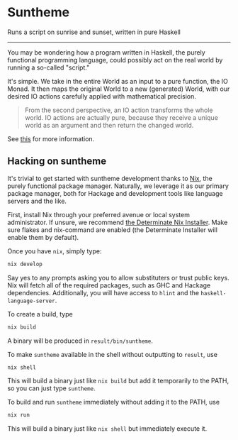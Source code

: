 # Suntheme

Runs a script on sunrise and sunset, written in pure Haskell

---

You may be wondering how a program written in Haskell, the purely functional
programming language, could possibly act on the real world by running a so-called "script."

It's simple. We take in the entire World as an input to a pure function, the IO Monad.
It then maps the original World to a new (generated) World, with our desired IO actions carefully applied with mathematical precision.

> From the second perspective, an IO action transforms the whole world. IO actions are actually pure, because they receive a unique world as an argument and then return the changed world.

See [this](https://lean-lang.org/functional_programming_in_lean/monads/io.html) for more information.

## Hacking on suntheme

It's trivial to get started with suntheme development thanks to [Nix](https://nixos.org/), the purely functional package manager.
Naturally, we leverage it as our primary package manager, both for Hackage and development tools like language servers and the like.

First, install Nix through your preferred avenue or local system administrator. If unsure, we recommend [the Determinate Nix Installer](https://github.com/DeterminateSystems/nix-installer).
Make sure flakes and nix-command are enabled (the Determinate Installer will enable them by default).

Once you have `nix`, simply type:

```bash
nix develop
```

Say yes to any prompts asking you to allow substituters or trust public keys.
Nix will fetch all of the required packages, such as GHC and Hackage dependencies.
Additionally, you will have access to `hlint` and the `haskell-language-server`.

To create a build, type

```bash
nix build
```

A binary will be produced in `result/bin/suntheme`.

To make `suntheme` available in the shell without outputting to `result`, use

```bash
nix shell
```

This will build a binary just like `nix build` but add it temporarily to the PATH, so you can just type `suntheme`.

To build and run `suntheme` immediately without adding it to the PATH, use

```bash
nix run
```

This will build a binary just like `nix shell` but immediately execute it.
